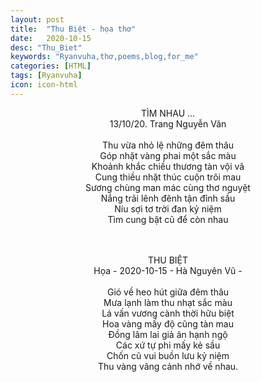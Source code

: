 ```yaml
---
layout: post
title:  "Thu Biệt - họa thơ"
date:   2020-10-15
desc: "Thu_Biet"
keywords: "Ryanvuha,thơ,poems,blog,for_me"
categories: [HTML]
tags: [Ryanvuha]
icon: icon-html
---
```


<center>

TÌM NHAU ... <br/>
13/10/20. Trang Nguyễn Văn <br/>
<br/>
Thu vừa nhỏ lệ những đêm thâu <br/>
Góp nhặt vàng phai một sắc màu <br/>
Khoảnh khắc chiều thương tàn vội vã <br/>
Cung thiều nhặt thúc cuộn trôi mau <br/>
Sương chùng man mác cùng thơ nguyệt <br/>
Nắng trãi lênh đênh tận đỉnh sầu <br/>
Níu sợi tơ trời đan kỷ niệm <br/>
Tìm cung bật cũ để còn nhau <br/>

<br/> 
<br/>
THU BIỆT<br/>
Họa - 2020-10-15 - Hà Nguyên Vũ - <br/>
<br/>
Gió về heo hút giữa đêm thâu <br/> 
Mưa lạnh làm thu nhạt sắc màu <br/>
Lá vấn vương cành thời hữu biệt <br/>
Hoa vàng mấy độ cũng tàn mau <br/>
Đồng lâm lai giả ân hạnh ngộ <br/>
Các xứ tự phi mấy kẻ sầu <br/>
Chốn cũ vui buồn lưu kỷ niệm <br/>
Thu vàng vãng cảnh nhớ về nhau. <br/>
 
</center>
